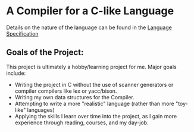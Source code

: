 # A Compiler for a C-like Language

Details on the nature of the language can be found in the [Language Specification](Language-Spec.md)

## Goals of the Project:
This project is ultimately a hobby/learning project for me. Major goals include:
- Writing the project in C without the use of scanner generators or compiler compilers like lex or yacc/bison.
- Writing my own data structures for the Compiler.
- Attempting to write a more "realistic" language (rather than more "toy-like" languages)
- Applying the skills I learn over time into the project, as I gain more experience through reading, courses, and my day-job. 
